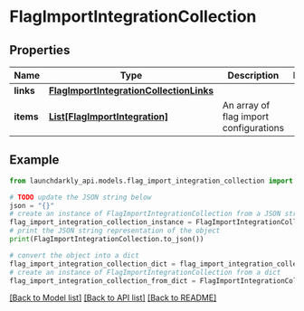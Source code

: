 # FlagImportIntegrationCollection


## Properties

Name | Type | Description | Notes
------------ | ------------- | ------------- | -------------
**links** | [**FlagImportIntegrationCollectionLinks**](FlagImportIntegrationCollectionLinks.md) |  | 
**items** | [**List[FlagImportIntegration]**](FlagImportIntegration.md) | An array of flag import configurations | 

## Example

```python
from launchdarkly_api.models.flag_import_integration_collection import FlagImportIntegrationCollection

# TODO update the JSON string below
json = "{}"
# create an instance of FlagImportIntegrationCollection from a JSON string
flag_import_integration_collection_instance = FlagImportIntegrationCollection.from_json(json)
# print the JSON string representation of the object
print(FlagImportIntegrationCollection.to_json())

# convert the object into a dict
flag_import_integration_collection_dict = flag_import_integration_collection_instance.to_dict()
# create an instance of FlagImportIntegrationCollection from a dict
flag_import_integration_collection_from_dict = FlagImportIntegrationCollection.from_dict(flag_import_integration_collection_dict)
```
[[Back to Model list]](../README.md#documentation-for-models) [[Back to API list]](../README.md#documentation-for-api-endpoints) [[Back to README]](../README.md)


